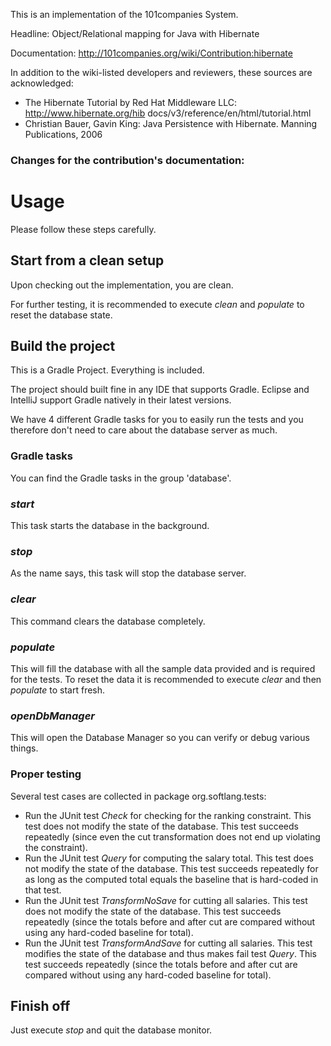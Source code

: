 This is an implementation of the 101companies System.

Headline: Object/Relational mapping for Java with Hibernate

Documentation: http://101companies.org/wiki/Contribution:hibernate

In addition to the wiki-listed developers and reviewers, these sources are acknowledged: 

* The Hibernate Tutorial by Red Hat Middleware LLC: http://www.hibernate.org/hib docs/v3/reference/en/html/tutorial.html
* Christian Bauer, Gavin King: Java Persistence with Hibernate. Manning Publications, 2006

### Changes for the contribution's documentation:

# Usage
Please follow these steps carefully.

## Start from a clean setup
Upon checking out the implementation, you are clean.

For further testing,
it is recommended to execute *clean* and *populate* to reset the database state.

## Build the project
This is a Gradle Project.
Everything is included.

The project should built fine in any IDE that supports Gradle.
Eclipse and IntelliJ support Gradle natively in their latest versions.

We have 4 different Gradle tasks for you to easily run the tests and you therefore don't need to care about the database server as much.

### Gradle tasks

You can find the Gradle tasks in the group 'database'.

### *start*
This task starts the database in the background.

### *stop*
As the name says, this task will stop the database server.

### *clear*
This command clears the database completely.

### *populate*
This will fill the database with all the sample data provided and is required for the tests.
To reset the data it is recommended to execute *clear* and then *populate* to start fresh.

### *openDbManager*
This will open the Database Manager so you can verify or debug various things.

### Proper testing
Several test cases are collected in package org.softlang.tests:

* Run the JUnit test *Check* for checking for the ranking constraint. This test does not modify the state of the database. This test succeeds repeatedly (since even the cut transformation does not end up violating the constraint).
* Run the JUnit test *Query* for computing the salary total. This test does not modify the state of the database. This test succeeds repeatedly for as long as the computed total equals the baseline that is hard-coded in that test.
* Run the JUnit test *TransformNoSave* for cutting all salaries. This test does not modify the state of the database. This test succeeds repeatedly (since the totals before and after cut are compared without using any hard-coded baseline for total).
* Run the JUnit test *TransformAndSave* for cutting all salaries. This test modifies the state of the database and thus makes fail test *Query*. This test succeeds repeatedly (since the totals before and after cut are compared without using any hard-coded baseline for total).

## Finish off
Just execute *stop* and quit the database monitor.
